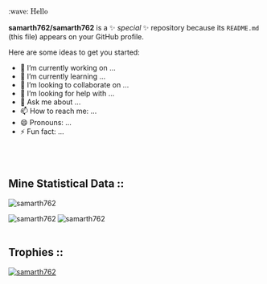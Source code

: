 <div style="font-family:New Century Schoolbook, TeX Gyre Schola, serif;">:wave: Hello</div>


**samarth762/samarth762** is a ✨ _special_ ✨ repository because its `README.md` (this file) appears on your GitHub profile.

Here are some ideas to get you started:

- 🔭 I’m currently working on ...
- 🌱 I’m currently learning ...
- 👯 I’m looking to collaborate on ...
- 🤔 I’m looking for help with ...
- 💬 Ask me about ...
- 📫 How to reach me: ...
- 😄 Pronouns: ...
- ⚡ Fun fact: ...

<br><br>
<div>
<h2> Mine Statistical Data ::</h2>
<p><img align="center" src="https://github-readme-stats.vercel.app/api/top-langs?username=samarth762&show_icons=true&locale=en&layout=compact" alt="samarth762" /></p>
<p><img align="left" src="https://github-readme-stats.vercel.app/api?username=samarth762&show_icons=true&locale=en" alt="samarth762" /></p>
<p><img align="left" src="https://github-readme-streak-stats.herokuapp.com/?user=adam-pw&" alt="samarth762" /></p>
</div>

<br>
<div>
<br>
<h2> Trophies ::</h2>
<p align="left"> <a href="https://github.com/samarth762/github-profile-trophy"><img src="https://github-profile-trophy.vercel.app/?username=samarth762" alt="samarth762" /></a> </p>
<div>

